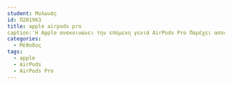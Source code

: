```yaml
---
student: Μυλωνάς
id: Π201963
title: apple airpods pro
caption:'Η Apple ανακοινώνει την επόμενη γενιά AirPods Pro Παρέχει ασυναγώνιστη ποιότητα ήχου, βελτιωμένη ενεργή ακύρωση θορύβου και νέες δυνατότητες για ακόμα μεγαλύτερη ευκολία'
categories:
  - Μέθοδος
tags:
  - apple
  - AirPods 
  - AirPods Pro
---
```

